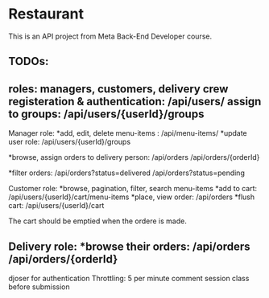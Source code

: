 # Restaurant
This is an API project from Meta Back-End Developer course.

TODOs:
--------------
roles: managers, customers, delivery crew
registeration & authentication: /api/users/
assign to groups: /api/users/{userId}/groups
------------------------
Manager role:
*add, edit, delete menu-items : /api/menu-items/
*update user role: /api/users/{userId}/groups

*browse, assign orders to delivery person: 
/api/orders
/api/orders/{orderId}

*filter orders:
/api/orders?status=delivered
/api/orders?status=pending

Customer role:
*browse, pagination, filter, search menu-items
*add to cart: /api/users/{userId}/cart/menu-items
*place, view order: /api/orders
*flush cart: /api/users/{userId}/cart

The cart should be emptied when the ordere is made.

Delivery role:
*browse their orders: 
/api/orders
/api/orders/{orderId}
---------------------------

djoser for authentication
Throttling: 5 per minute
comment session class before submission